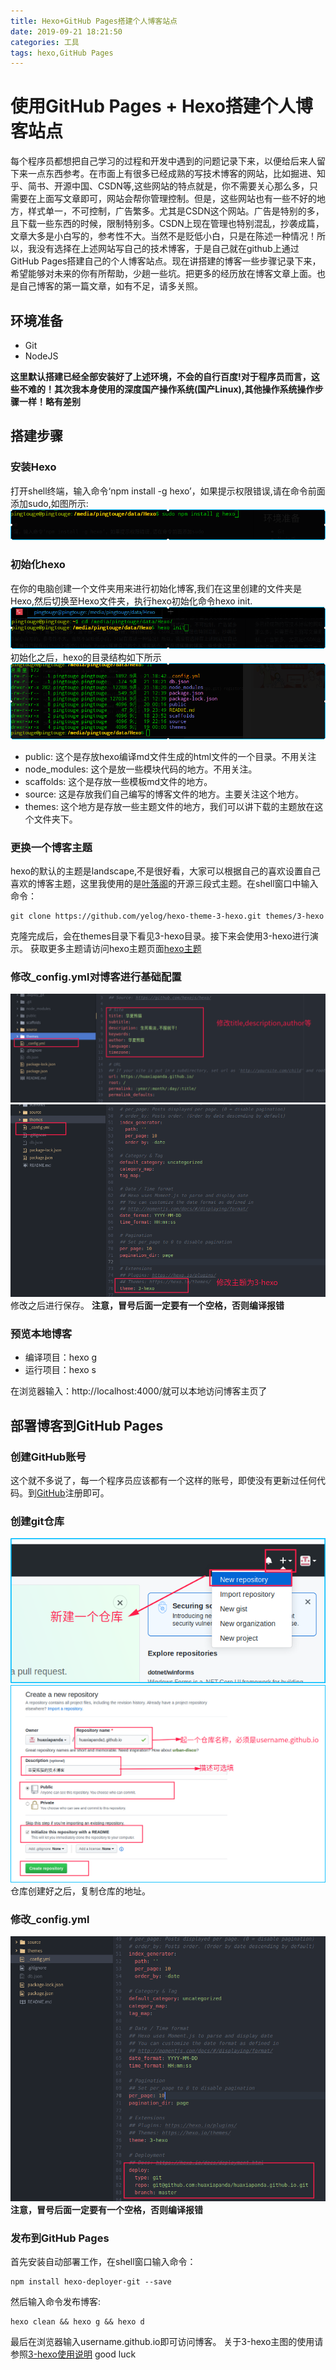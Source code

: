 ```yaml
---
title: Hexo+GitHub Pages搭建个人博客站点
date: 2019-09-21 18:21:50
categories: 工具
tags: hexo,GitHub Pages
---
```

# 使用GitHub Pages + Hexo搭建个人博客站点
每个程序员都想把自己学习的过程和开发中遇到的问题记录下来，以便给后来人留下来一点东西参考。在市面上有很多已经成熟的写技术博客的网站，比如掘进、知乎、简书、开源中国、CSDN等,这些网站的特点就是，你不需要关心那么多，只需要在上面写文章即可，网站会帮你管理控制。但是，这些网站也有一些不好的地方，样式单一，不可控制，广告繁多。尤其是CSDN这个网站。广告是特别的多，且下载一些东西的时候，限制特别多。CSDN上现在管理也特别混乱，抄袭成篇，文章大多是小白写的，参考性不大。当然不是贬低小白，只是在陈述一种情况！所以，我没有选择在上述网站写自己的技术博客，于是自己就在github上通过GitHub Pages搭建自己的个人博客站点。现在讲搭建的博客一些步骤记录下来，希望能够对未来的你有所帮助，少趟一些坑。把更多的经历放在博客文章上面。也是自己博客的第一篇文章，如有不足，请多关照。
## 环境准备
  * Git
  * NodeJS

  **这里默认搭建已经全部安装好了上述环境，不会的自行百度!对于程序员而言，这些不难的！其次我本身使用的深度国产操作系统(国产Linux),其他操作系统操作步骤一样！略有差别**

## 搭建步骤
### 安装Hexo
打开shell终端，输入命令‘npm install -g hexo’，如果提示权限错误,请在命令前面添加sudo,如图所示:
![图1](Hexo-GitHub-Pages搭建个人博客站点/one.png)
### 初始化hexo
在你的电脑创建一个文件夹用来进行初始化博客,我们在这里创建的文件夹是Hexo,然后切换至Hexo文件夹，执行hexo初始化命令hexo init.
![图2](Hexo-GitHub-Pages搭建个人博客站点/two.png)
初始化之后，hexo的目录结构如下所示
![图3](Hexo-GitHub-Pages搭建个人博客站点/three.png)
  * public: 这个是存放hexo编译md文件生成的html文件的一个目录。不用关注
  * node_modules: 这个是放一些模块代码的地方。不用关注。
  * scaffolds: 这个是存放一些模板md文件的地方。
  * source: 这是存放我们自己编写的博客文件的地方。主要关注这个地方。
  * themes: 这个地方是存放一些主题文件的地方，我们可以讲下载的主题放在这个文件夹下。

### 更换一个博客主题
hexo的默认的主题是landscape,不是很好看，大家可以根据自己的喜欢设置自己喜欢的博客主题，这里我使用的是[叶落阁](https://yelog.org/)的开源三段式主题。在shell窗口中输入命令：
```
git clone https://github.com/yelog/hexo-theme-3-hexo.git themes/3-hexo
```
克隆完成后，会在themes目录下看见3-hexo目录。接下来会使用3-hexo进行演示。
获取更多主题请访问hexo主题页面[hexo主题](https://hexo.io/themes/)
### 修改_config.yml对博客进行基础配置
![图4](Hexo-GitHub-Pages搭建个人博客站点/four.png)
![图5](Hexo-GitHub-Pages搭建个人博客站点/five.png)
修改之后进行保存。
**注意，冒号后面一定要有一个空格，否则编译报错**
### 预览本地博客
* 编译项目：hexo g
* 运行项目：hexo s

在浏览器输入：http://localhost:4000/就可以本地访问博客主页了
## 部署博客到GitHub Pages
### 创建GitHub账号
这个就不多说了，每一个程序员应该都有一个这样的账号，即使没有更新过任何代码。到[GitHub](https://github.com/)注册即可。
### 创建git仓库
![图6](Hexo-GitHub-Pages搭建个人博客站点/six.png)
![图7](Hexo-GitHub-Pages搭建个人博客站点/seven.png)
仓库创建好之后，复制仓库的地址。
### 修改_config.yml
![图8](Hexo-GitHub-Pages搭建个人博客站点/eight.png)
**注意，冒号后面一定要有一个空格，否则编译报错**
### 发布到GitHub Pages
首先安装自动部署工作，在shell窗口输入命令：
```
npm install hexo-deployer-git --save
```
然后输入命令发布博客:
```
hexo clean && hexo g && hexo d
```
最后在浏览器输入username.github.io即可访问博客。
关于3-hexo主图的使用请参照[3-hexo使用说明](https://yelog.org/2017/03/23/3-hexo-instruction/)
 good luck
